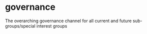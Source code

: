 # governance
The overarching governance channel for all current and future sub-groups/special interest groups
